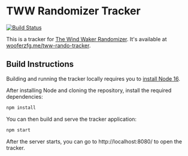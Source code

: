 # TWW Randomizer Tracker

[![Build Status](https://github.com/wooferzfg/tww-rando-tracker/workflows/CI/badge.svg)](https://github.com/wooferzfg/tww-rando-tracker/actions)

This is a tracker for [The Wind Waker Randomizer](https://github.com/LagoLunatic/wwrando). It's available at [wooferzfg.me/tww-rando-tracker](https://www.wooferzfg.me/tww-rando-tracker/).

## Build Instructions

Building and running the tracker locally requires you to [install Node 16](https://nodejs.org/en/download/).

After installing Node and cloning the repository, install the required dependencies:
```bash
npm install
```
You can then build and serve the tracker application:
```bash
npm start
```
After the server starts, you can go to http://localhost:8080/ to open the tracker.
